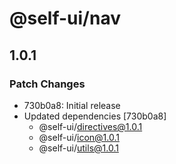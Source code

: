 # @self-ui/nav

## 1.0.1

### Patch Changes

- 730b0a8: Initial release
- Updated dependencies [730b0a8]
  - @self-ui/directives@1.0.1
  - @self-ui/icon@1.0.1
  - @self-ui/utils@1.0.1
